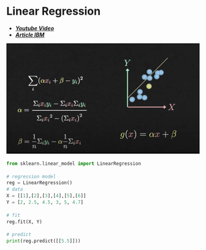 # Linear Regression

- **_[Youtube Video](https://youtu.be/CtsRRUddV2s)_**
- **_[Article IBM](https://www.ibm.com/topics/linear-regression)_**

![Linear Regression](./Assets/LinearRegression.png)

```py
from sklearn.linear_model import LinearRegression

# regression model
reg = LinearRegression()
# data
X = [[1],[2],[3],[4],[5],[6]]
Y = [2, 2.5, 4.5, 3, 5, 4.7]

# fit
reg.fit(X, Y)

# predict
print(reg.predict([[5.5]]))
```
